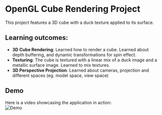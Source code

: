 
# OpenGL Cube Rendering Project  

This project features a 3D cube with a duck texture applied to its surface.  

## Learning outcomes:
- **3D Cube Rendering**: Learned how to render a cube. Learned about depth buffering, and dynamic transformations for spin effect.  
- **Texturing**: The cube is textured with a linear mix of a duck image and a metallic surface image. Learned to mix textures.
- **3D Perspective Projection**: Learned about cameras, projection and different spaces (eg. model space, view space)

## Demo  
Here is a video showcasing the application in action:  
![Demo](demo.gif)

